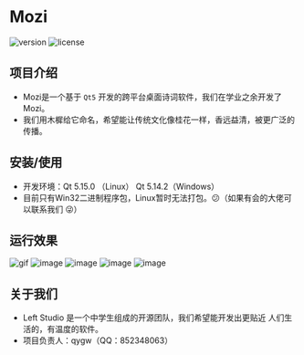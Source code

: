 # Mozi
![version](https://img.shields.io/badge/version-1.0.0.2-brightgreen.svg?style=flat-square)
![license](https://img.shields.io/badge/license-GPL--3.0-red.svg?style=flat-square)
## 项目介绍
* Mozi是一个基于 `Qt5` 开发的跨平台桌面诗词软件，我们在学业之余开发了Mozi。
* 我们用木樨给它命名，希望能让传统文化像桂花一样，香远益清，被更广泛的传播。
## 安装/使用
* 开发环境：Qt 5.15.0 （Linux） Qt 5.14.2（Windows）
* 目前只有Win32二进制程序包，Linux暂时无法打包。:confused:（如果有会的大佬可以联系我们 :stuck_out_tongue_winking_eye:）
## 运行效果
![gif](https://gitee.com/left-studio/mozi/blob/master/run.gif)
![image](https://gitee.com/left-studio/mozi/tree/master/image/1.png)
![image](https://gitee.com/left-studio/mozi/tree/master/image/2.png)
![image](https://gitee.com/left-studio/mozi/tree/master/image/3.png)
![image](https://gitee.com/left-studio/mozi/tree/master/image/4.png)
## 关于我们
* Left Studio 是一个中学生组成的开源团队，我们希望能开发出更贴近
人们生活的，有温度的软件。
* 项目负责人：qygw（QQ：852348063）